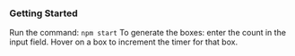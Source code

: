### Getting Started

Run the command: `npm start`
To generate the boxes: enter the count in the input field.
Hover on a box to increment the timer for that box.
